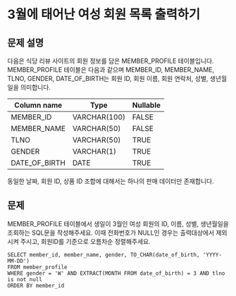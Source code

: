 # 3월에 태어난 여성 회원 목록 출력하기

## 문제 설명
다음은 식당 리뷰 사이트의 회원 정보를 담은 MEMBER_PROFILE 테이블입니다. MEMBER_PROFILE 테이블은 다음과 같으며 MEMBER_ID, MEMBER_NAME, TLNO, GENDER, DATE_OF_BIRTH는 회원 ID, 회원 이름, 회원 연락처, 성별, 생년월일을 의미합니다.

| Column name   | Type         | Nullable |
|---------------|--------------|----------|
| MEMBER_ID     | VARCHAR(100) | FALSE    |
| MEMBER_NAME   | VARCHAR(50)  | FALSE    |
| TLNO          | VARCHAR(50)  | TRUE     |
| GENDER        | VARCHAR(1)   | TRUE     |
| DATE_OF_BIRTH | DATE         | TRUE     |


동일한 날짜, 회원 ID, 상품 ID 조합에 대해서는 하나의 판매 데이터만 존재합니다.

## 문제
MEMBER_PROFILE 테이블에서 생일이 3월인 여성 회원의 ID, 이름, 성별, 생년월일을 조회하는 SQL문을 작성해주세요. 
이때 전화번호가 NULL인 경우는 출력대상에서 제외시켜 주시고, 
회원ID를 기준으로 오름차순 정렬해주세요.

``` oracle
SELECT member_id, member_name, gender, TO_CHAR(date_of_birth, 'YYYY-MM-DD')
FROM member_profile
WHERE gender = 'W' AND EXTRACT(MONTH FROM date_of_birth) = 3 AND tlno is not null
ORDER BY member_id
```

